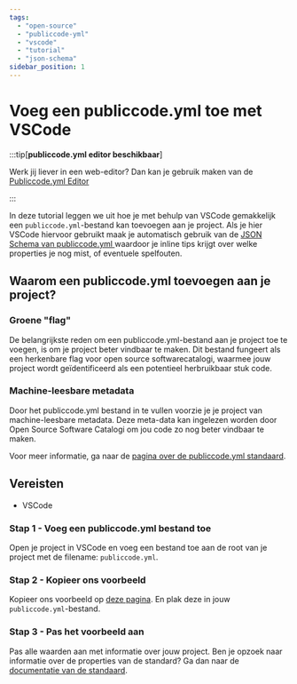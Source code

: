 ```yaml
---
tags:
  - "open-source"
  - "publiccode-yml"
  - "vscode"
  - "tutorial"
  - "json-schema"
sidebar_position: 1
---
```


# Voeg een publiccode.yml toe met VSCode

:::tip[**publiccode.yml editor beschikbaar**]

Werk jij liever in een web-editor? Dan kan je gebruik maken van de
[Publiccode.yml Editor](https://publiccode-editor.developers.italia.it/?lang=nl)

:::

In deze tutorial leggen we uit hoe je met behulp van VSCode gemakkelijk een
`publiccode.yml`-bestand kan toevoegen aan je project. Als je hier VSCode
hiervoor gebruikt maak je automatisch gebruik van de
[JSON Schema van publiccode.yml ](https://json.schemastore.org/publiccode.json)
waardoor je inline tips krijgt over welke properties je nog mist, of eventuele
spelfouten.

## Waarom een publiccode.yml toevoegen aan je project?

### Groene "flag"

De belangrijkste reden om een publiccode.yml-bestand aan je project toe te
voegen, is om je project beter vindbaar te maken. Dit bestand fungeert als een
herkenbare flag voor open source softwarecatalogi, waarmee jouw project wordt
geïdentificeerd als een potentieel herbruikbaar stuk code.

### Machine-leesbare metadata

Door het publiccode.yml bestand in te vullen voorzie je je project van
machine-leesbare metadata. Deze meta-data kan ingelezen worden door Open Source
Software Catalogi om jou code zo nog beter vindbaar te maken.

Voor meer informatie, ga naar de
[pagina over de publiccode.yml standaard](../standaarden/publiccode-yml).

## Vereisten

- VSCode

### Stap 1 - Voeg een publiccode.yml bestand toe

Open je project in VSCode en voeg een bestand toe aan de root van je project met
de filename: `publiccode.yml`.

### Stap 2 - Kopieer ons voorbeeld

Kopieer ons voorbeeld op [deze pagina](../standaarden/publiccode-yml). En plak
deze in jouw `publiccode.yml`-bestand.

### Stap 3 - Pas het voorbeeld aan

Pas alle waarden aan met informatie over jouw project. Ben je opzoek naar
informatie over de properties van de standard? Ga dan naar de
[documentatie van de standaard](https://yml.publiccode.tools/schema.core.html).
